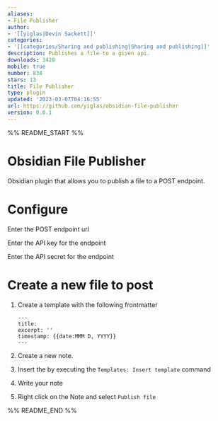 ```yaml
---
aliases:
- File Publisher
author:
- '[[yiglas|Devin Sackett]]'
categories:
- '[[categories/Sharing and publishing|Sharing and publishing]]'
description: Publishes a file to a given api.
downloads: 3428
mobile: true
number: 834
stars: 13
title: File Publisher
type: plugin
updated: '2023-03-07T04:16:55'
url: https://github.com/yiglas/obsidian-file-publisher
version: 0.0.1
---
```


%% README_START %%

# Obsidian File Publisher

Obsidian plugin that allows you to publish a file to a POST endpoint.

# Configure

Enter the POST endpoint url

Enter the API key for the endpoint

Enter the API secret for the endpoint

# Create a new file to post

1. Create a template with the following frontmatter

   ```
   ---
   title:
   excerpt: ''
   timestamp: {{date:MMM D, YYYY}}
   ---
   ```

2. Create a new note.

3. Insert the by executing the `Templates: Insert template` command

4. Write your note

5. Right click on the Note and select `Publish file`


%% README_END %%
